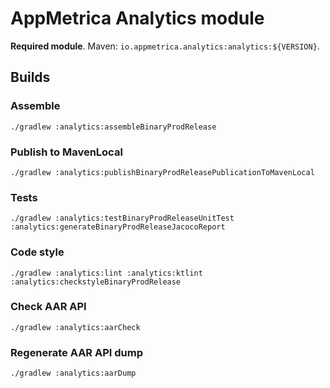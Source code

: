# AppMetrica Analytics module

**Required module**.
Maven: `io.appmetrica.analytics:analytics:${VERSION}`.

## Builds

### Assemble

`./gradlew :analytics:assembleBinaryProdRelease`

### Publish to MavenLocal

`./gradlew :analytics:publishBinaryProdReleasePublicationToMavenLocal`

### Tests

`./gradlew :analytics:testBinaryProdReleaseUnitTest :analytics:generateBinaryProdReleaseJacocoReport`

### Code style

`./gradlew :analytics:lint :analytics:ktlint :analytics:checkstyleBinaryProdRelease`

### Check AAR API

`./gradlew :analytics:aarCheck`

### Regenerate AAR API dump

`./gradlew :analytics:aarDump`
